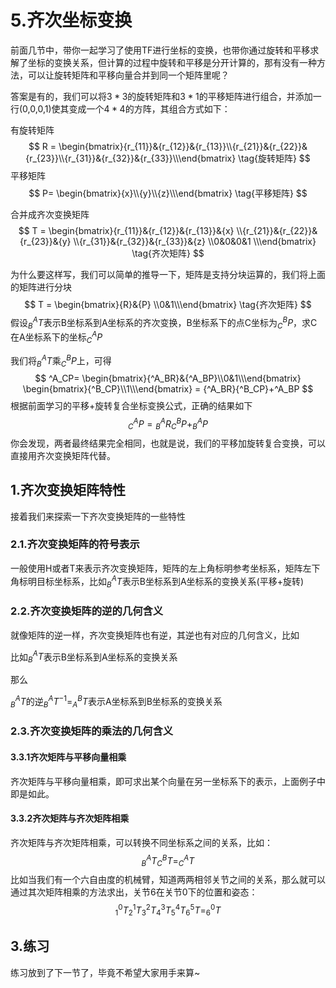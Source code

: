 # 5.齐次坐标变换

前面几节中，带你一起学习了使用TF进行坐标的变换，也带你通过旋转和平移求解了坐标的变换关系，但计算的过程中旋转和平移是分开计算的，那有没有一种方法，可以让旋转矩阵和平移向量合并到同一个矩阵里呢？

答案是有的，我们可以将$3*3$的旋转矩阵和$3*1$的平移矩阵进行组合，并添加一行(0,0,0,1)使其变成一个$4*4$的方阵，其组合方式如下：

有旋转矩阵
$$
R = \begin{bmatrix}{r_{11}}&{r_{12}}&{r_{13}}\\{r_{21}}&{r_{22}}&{r_{23}}\\{r_{31}}&{r_{32}}&{r_{33}}\\\end{bmatrix} \tag{旋转矩阵}
$$
平移矩阵
$$
P= \begin{bmatrix}{x}\\{y}\\{z}\\\end{bmatrix}  \tag{平移矩阵}
$$


合并成齐次变换矩阵
$$
T = \begin{bmatrix}{r_{11}}&{r_{12}}&{r_{13}}&{x}
\\{r_{21}}&{r_{22}}&{r_{23}}&{y}
\\{r_{31}}&{r_{32}}&{r_{33}}&{z}
\\0&0&0&1
\\\end{bmatrix} 
\tag{齐次矩阵}
$$


为什么要这样写，我们可以简单的推导一下，矩阵是支持分块运算的，我们将上面的矩阵进行分块
$$
T = \begin{bmatrix}{R}&{P}
\\0&1\\\end{bmatrix} \tag{齐次矩阵}
$$
假设$^A_BT$表示B坐标系到A坐标系的齐次变换，B坐标系下的点C坐标为$^B_CP$，求C在A坐标系下的坐标$^A_CP$

我们将$^A_BT$乘$^B_CP$上，可得
$$
^A_CP= 
\begin{bmatrix}{^A_BR}&{^A_BP}\\0&1\\\end{bmatrix}
\begin{bmatrix}{^B_CP}\\1\\\end{bmatrix} 
= {^A_BR}{^B_CP}+^A_BP
$$
根据前面学习的平移+旋转复合坐标变换公式，正确的结果如下
$$
^A_CP = {^A_BR}{^B_CP}+^A_BP
$$
你会发现，两者最终结果完全相同，也就是说，我们的平移加旋转复合变换，可以直接用齐次变换矩阵代替。



## 1.齐次变换矩阵特性

接着我们来探索一下齐次变换矩阵的一些特性

### 2.1.齐次变换矩阵的符号表示

一般使用H或者T来表示齐次变换矩阵，矩阵的左上角标明参考坐标系，矩阵左下角标明目标坐标系，比如$^A_BT$表示B坐标系到A坐标系的变换关系(平移+旋转)

### 2.2.齐次变换矩阵的逆的几何含义

就像矩阵的逆一样，齐次变换矩阵也有逆，其逆也有对应的几何含义，比如

比如$^A_BT$表示B坐标系到A坐标系的变换关系

那么

$^A_BT$的逆$^A_BT^{-1}=^B_AT$表示A坐标系到B坐标系的变换关系

### 2.3.齐次变换矩阵的乘法的几何含义

#### 3.3.1齐次矩阵与平移向量相乘

齐次矩阵与平移向量相乘，即可求出某个向量在另一坐标系下的表示，上面例子中即是如此。

#### 3.3.2齐次矩阵与齐次矩阵相乘

齐次矩阵与齐次矩阵相乘，可以转换不同坐标系之间的关系，比如：
$$
^A_BT^B_CT=^A_CT
$$
比如当我们有一个六自由度的机械臂，知道两两相邻关节之间的关系，那么就可以通过其次矩阵相乘的方法求出，关节6在关节0下的位置和姿态：
$$
^0_1T^1_2T^2_3T^3_4T^4_5T^5_6T=^0_6T
$$

## 3.练习

练习放到了下一节了，毕竟不希望大家用手来算~


